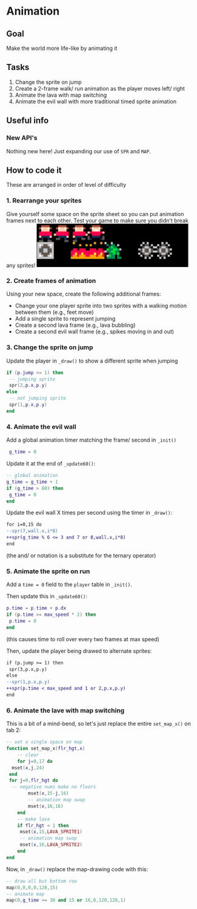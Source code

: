 # Animation
## Goal
Make the world more life-like by animating it
## Tasks
1. Change the sprite on jump
2. Create a 2-frame walk/ run animation as the player moves left/ right
3. Animate the lava with map switching
4. Animate the evil wall with more traditional timed sprite animation
## Useful info
### New API's
Nothing new here! Just expanding our use of `SPR` and `MAP`.
## How to code it
These are arranged in order of level of difficulty

### 1. Rearrange your sprites
Give yourself some space on the sprite sheet so you can put animation frames next to each other. Test your game to make sure you didn't break any sprites!
<img src="./assets/spritespace.png" width="400"/>

### 2. Create frames of animation
Using your new space, create the following additional frames:
- Change your one player sprite into two sprites with a walking motion between them (e.g., feet move)
- Add a single sprite to represent jumping
- Create a second lava frame (e.g., lava bubbling)
- Create a second evil wall frame (e.g., spikes moving in and out)

### 3. Change the sprite on jump
Update the player in `_draw()` to show a different sprite when jumping
```lua
if (p.jump >= 1) then
 -- jumping sprite
 spr(2,p.x,p.y)
else
 -- not jumping sprite
 spr(1,p.x,p.y)
end
```

### 4. Animate the evil wall
Add a global animation timer matching the frame/ second in `_init()`
```lua
 g_time = 0
```

Update it at the end of `_update60()`:
```lua
-- global animation
g_time = g_time + 1
if (g_time > 60) then
 g_time = 0
end
```

Update the evil wall X times per second using the timer in `_draw()`:
```diff
for i=0,15 do
--spr(7,wall.x,i*8)
++spr(g_time % 6 <= 3 and 7 or 8,wall.x,i*8)
end
```
(the and/ or notation is a substitute for the ternary operator)

### 5. Animate the sprite on run
Add a `time = 0` field to the `player` table in `_init()`.

Then update this in `_update60()`:
```lua
p.time = p.time + p.dx
if (p.time >= max_speed * 2) then
 p.time = 0
end
```
(this causes time to roll over every two frames at max speed)

Then, update the player being drawed to alternate sprites:
```diff
if (p.jump >= 1) then
 spr(3,p.x,p.y)
else
--spr(1,p.x,p.y)
++spr(p.time < max_speed and 1 or 2,p.x,p.y)
end
```

### 6. Animate the lave with map switching
This is a bit of a mind-bend, so let's just replace the entire `set_map_x()` on tab 2:
```lua
-- set a single space on map
function set_map_x(flr_hgt,x)
	-- clear
	for j=0,17 do
  mset(x,j,24)
 end
 for j=0,flr_hgt do
  -- negative nums make no floors
		mset(x,15-j,16)
		-- animation map swap
		mset(x,16,16)
	end
	-- make lava
	if flr_hgt < 1 then
	 mset(x,15,LAVA_SPRITE1)
	 -- animation map swap
	 mset(x,16,LAVA_SPRITE2)
	end
end
```

Now, in `_draw()` replace the map-drawing code with this:
```lua
-- draw all but bottom row
map(0,0,0,0,128,15)
-- animate map
map(0,g_time >= 30 and 15 or 16,0,120,128,1)
```